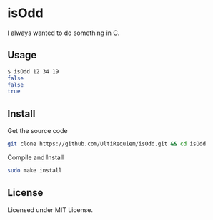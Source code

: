 # isOdd

I always wanted to do something in C.

## Usage

```sh
$ isOdd 12 34 19
false
false
true
```

## Install

Get the source code

```sh
git clone https://github.com/UltiRequiem/isOdd.git && cd isOdd
```

Compile and Install

```sh
sudo make install
```

## License

Licensed under MIT License.
